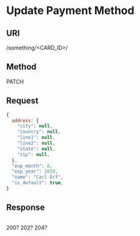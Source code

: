 # Update Payment Method
## URI
/something/<CARD_ID>/ <!-- TODO -->

## Method
PATCH

## Request
```js
{
  address: {
    "city": null,
    "country": null,
    "line1": null,
    "line2": null,
    "state": null,
    "zip": null,
  },
  "exp_month": 8,
  "exp_year": 2019,
  "name": "Carl Orf",
  "is_default": true,
}
```

## Response
```js
```
200? 202? 204? <!-- TODO -->
